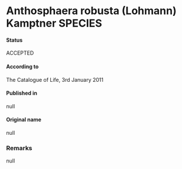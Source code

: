 Anthosphaera robusta (Lohmann) Kamptner SPECIES
=======

#### Status
ACCEPTED

#### According to
The Catalogue of Life, 3rd January 2011

#### Published in
null

#### Original name
null

### Remarks
null
